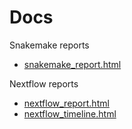 # Docs

Snakemake reports

* [snakemake_report.html](https://j23414.github.io/compare_workflows/snakemake_report.html)

Nextflow reports

* [nextflow_report.html](https://j23414.github.io/compare_workflows/nextflow_report.html)
* [nextflow_timeline.html](https://j23414.github.io/compare_workflows/nextflow_timeline.html)
